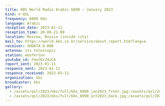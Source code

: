 ```yaml
---
title: KBS World Radio Arabic 6090 — January 2023
kind: e-QSL
frequency: 6090 kHz
language: Arabic
reception_date: 2023-01-11
reception_time: 20.00-21.00
location: Moscow, Russia (inside city)
mail_to: https://world.kbs.co.kr/service/about_report.htm?lang=a
receiver: XHDATA D-808
antenna: its telescopic
station: wooferton
youtube_id: FVwlKrZ4uC4
report_sent: 2023-01-11
responce_sent: 2023-01-11
responce_received: 2023-01-11
organization: kbs
broadcaster: kbs
gallery:
  - /assets/qsl/2023/kbs/full/kbs_6090_jan2023_front.jpg:/assets/qsl/2023/kbs/small/kbs_6090_jan2023_front.jpg
  - /assets/qsl/2023/kbs/full/kbs_6090_oct2023_back.jpg:/assets/qsl/2023/kbs/small/kbs_6090_jan2023_back.jpg
---
```

